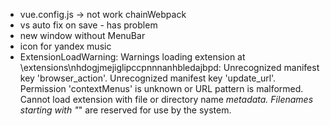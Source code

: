 - vue.config.js -> not work chainWebpack
- vs auto fix on save - has problem
- new window without MenuBar
- icon for yandex music
- ExtensionLoadWarning: Warnings loading extension at \extensions\nhdogjmejiglipccpnnnanhbledajbpd: Unrecognized manifest key 'browser_action'. Unrecognized manifest key 'update_url'. Permission 'contextMenus' is unknown or URL pattern is malformed. Cannot load extension with file or directory name _metadata. Filenames starting with "_" are reserved for use by the system.
